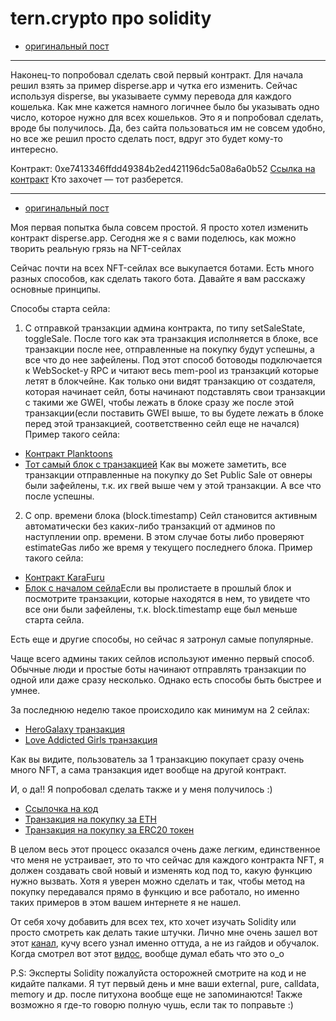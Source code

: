 # tern.crypto про solidity
- [оригинальный пост](https://t.me/terncrypto/805)
---

Наконец-то попробовал сделать свой первый контракт. Для начала решил взять за пример disperse.app и чутка его изменить.
Сейчас используя disperse, вы указываете сумму перевода для каждого кошелька. Как мне кажется намного логичнее было бы указывать одно число, которое нужно для всех кошельков. Это я и попробовал сделать, вроде бы получилось. Да, без сайта пользоваться им не совсем удобно, но все же решил просто сделать пост, вдруг это будет кому-то интересно.

Контракт: 0xe7413346ffdd49384b2ed421196dc5a08a6a0b52
[Ссылка на контракт](https://bscscan.com/address/0xe7413346ffdd49384b2ed421196dc5a08a6a0b52)
Кто захочет — тот разберется.

---
- [оригинальный пост](https://t.me/terncrypto/570)

Моя первая попытка была совсем простой. Я просто хотел изменить контракт disperse.app. Сегодня же я с вами поделюсь, как можно творить реальную грязь на NFT-сейлах

Сейчас почти на всех NFT-сейлах все выкупается ботами. Есть много разных способов, как сделать такого бота. Давайте я вам расскажу основные принципы.

Способы старта сейла:
1. С отправкой транзакции админа контракта, по типу setSaleState, toggleSale.
После того как эта транзакция исполняется в блоке, все транзакции после нее, отправленные на покупку будут успешны, а все что до нее зафейлены.
Под этот способ ботоводы подключается к WebSocket-у RPC и читают весь mem-pool из транзакций которые летят в блокчейне.
Как только они видят транзакцию от создателя, которая начинает сейл, боты начинают подставлять свои транзакции с такими же GWEI, чтобы лежать в блоке сразу же после этой транзакции(если поставить GWEI выше, то вы будете лежать в блоке перед этой транзакцией, соответственно сейл еще не начался)
Пример такого сейла:
- [Контракт Planktoons](https://etherscan.io/address/0xa411c5fbf61dde466ed9b1f0120058231aa0a509)
- [Тот самый блок с транзакцией](https://etherscan.io/txs?block=14204420&p=3)
Как вы можете заметить, все транзакции отправленные на покупку до Set Public Sale от овнеры были зафейлены, т.к. их гвей выше чем у этой транзакции. А все что после успешны.

2. С опр. времени блока (block.timestamp)
Сейл становится активным автоматически без каких-либо транзакций от админов по наступлении опр. времени. В этом случае боты либо проверяют estimateGas либо же время у текущего последнего блока.
Пример такого сейла:
- [Контракт KaraFuru](https://etherscan.io/address/0xd2f668a8461d6761115daf8aeb3cdf5f40c532c6#code)
- [Блок с началом сейла](https://etherscan.io/block/14146408)Если вы пролистаете в прошлый блок и посмотрите транзакции, которые находятся в нем, то увидете что все они были зафейлены, т.к. block.timestamp еще был меньше старта сейла.

Есть еще и другие способы, но сейчас я затронул самые популярные.

Чаще всего админы таких сейлов используют именно первый способ. Обычные люди и простые боты начинают отправлять транзакции по одной или даже сразу несколько. Однако есть способы быть быстрее и умнее.

За последнюю неделю такое происходило как минимум на 2 сейлах:
- [HeroGalaxy транзакция](https://etherscan.io/tx/0x9ce22ff3221994ab4bdc7a5064cce688cc6d6ef995a0edb52ddd3a36fb3e07ff)
- [Love Addicted Girls транзакция](https://etherscan.io/tx/0xf46e01ecb5b53fd77b617775df2076361f265258f8b2ff75f3e0652c5a20cb02)

Как вы видите, пользователь за 1 транзакцию покупает сразу очень много NFT, а сама транзакция идет вообще на другой контракт.

И, о да!! Я попробовал сделать также и у меня получилось :)
- [Ссылочка на код](https://gist.github.com/frendri/32aa6f43ef8cea8b2ea61dc67e43a700)
- [Транзакция на покупку за ETH](https://rinkeby.etherscan.io/tx/0x31744ae687f5b7612323a5e78b4a9d93d398096631a458e94583b1ec64d5cd5b)
- [Транзакция на покупку за ERC20 токен](https://rinkeby.etherscan.io/tx/0x11d2c58691e8b8d90d3771f15ce8ca971c3309826214296cce794bf1da3f5558)

В целом весь этот процесс оказался очень даже легким, единственное что меня не устраивает, это то что сейчас для каждого контракта NFT, я должен создавать свой новый и изменять код под то, какую функцию нужно вызвать.
Хотя я уверен можно сделать и так, чтобы метод на покупку передавался прямо в функцию и все работало, но именно таких примеров в этом вашем интернете я не нашел.

От себя хочу добавить для всех тех, кто хочет изучать Solidity или просто смотреть как делать такие штучки. Лично мне очень зашел вот этот [канал](https://www.youtube.com/channel/UCJWh7F3AFyQ_x01VKzr9eyA), кучу всего узнал именно оттуда, а не из гайдов и обучалок. 
Когда смотрел вот этот [видос](https://www.youtube.com/watch?v=4a-vutuyTUU), вообще думал ебать что это о_о

P.S: Эксперты Solidity пожалуйста осторожней смотрите на код и не кидайте палками. Я тут первый день и мне ваши external, pure, calldata, memory и др. после питухона вообще еще не запоминаются! Также возможно я где-то говорю полную чушь, если так то поправьте :)
